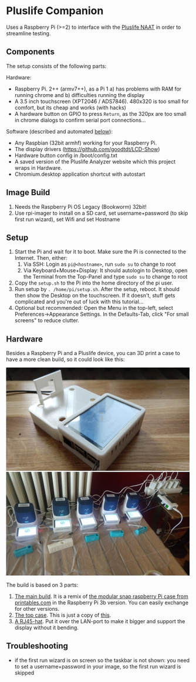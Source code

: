 # Pluslife Companion

Uses a Raspberry Pi (>=2) to interface with the [Pluslife NAAT](virus.sucks/pluslife) in order to streamline testing.

## Components

The setup consists of the following parts:

Hardware:
- Raspberry Pi. 2++ (armv7++), as a Pi 1 a) has problems with RAM for running chrome and b) difficulties running the display
- A 3.5 inch touchscreen (XPT2046 / ADS7846). 480x320 is too small for comfort, but its cheap and works (with hacks)
- A hardware button on GPIO to press `Return`, as the 320px are too small in chrome dialogs to confirm serial port connections...

Software (described and automated [below](#Setup)):
- Any Raspbian (32bit armhf) working for your Raspberry Pi.
- The display drivers (https://github.com/goodtdt/LCD-Show)
- Hardware button config in /boot/config.txt
- A saved version of the Pluslife Analyzer website which this project wraps in Hardware.
- Chromium.desktop application shortcut with autostart

## Image Build

1. Needs the Raspberry Pi OS Legacy (Bookworm) 32bit!
2. Use rpi-imager to install on a SD card, set username+password (to skip first run wizard), set Wifi and set Hostname

## Setup

1. Start the Pi and wait for it to boot. Make sure the Pi is connected to the Internet. Then, either:
   1. Via SSH: Login as `pi@<hostname>`, run `sudo su` to change to root
   2. Via Keyboard+Mouse+Display: It should autologin to Desktop, open the Terminal from the Top-Panel and type `sudo su` to change to root
2. Copy the `setup.sh` to the Pi into the home directory of the pi user.
3. Run setup by `. /home/pi/setup.sh`. After the setup, reboot. It should then show the Desktop on the touchscreen.
   If it doesn't, stuff gets complicated and you're out of luck with this tutorial...
4. Optional but recommended: Open the Menu in the top-left, select Preferences->Appearance Settings.
    In the Defaults-Tab, click "For small screens" to reduce clutter.

## Hardware

Besides a Raspberry Pi and a Pluslife device, you can 3D print a case to have a more clean build, so it could look like this:

<img src="res/single_device.jpeg" width="500"> <img src="res/test_setup.jpeg" width="500">

The build is based on 3 parts:

1. [The main build](res/3d_case_3b.stl). It is a remix of [the modular snap raspberry Pi case from printables.com](https://www.printables.com/model/106225-modular-snap-together-raspberry-pi-2b3b3b4-case-w-/files) in the Raspberry Pi 3b version. You can easily exchange for other versions.
2. [The top case](res/3d_top_3b.stl). This is just a copy of [this](https://www.printables.com/model/280272-raspberry-pi-3b-35-screen-top-case).
3. [A RJ45-hat](res/3d_LAN_top.stl). Put it over the LAN-port to make it bigger and support the display without it bending. 

## Troubleshooting

- if the first run wizard is on screen so the taskbar is not shown: you need to set a username+password in your image, so the first run wizard is skipped
